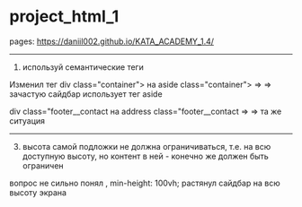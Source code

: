 # project_html_1
pages: https://daniil002.github.io/KATA_ACADEMY_1.4/


********************************************************************
1. используй семантические теги

Изменил тег div class="container"> на aside class="container"> => 
=> зачастую сайдбар использует тег aside

div class="footer__contact на address class="footer__contact =>
=> та же ситуация 

*********************************************************************

3. высота самой подложки не должна ограничиваться, т.е. на всю доступную высоту, но контент в ней - конечно же должен быть ограничен

вопрос не сильно понял , min-height: 100vh; растянул сайдбар на всю высоту экрана 
